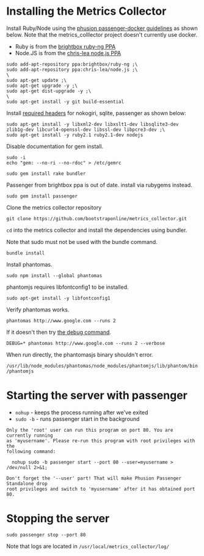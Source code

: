 # Installing the Metrics Collector

Install Ruby/Node using the [phusion passenger-docker guidelines](https://github.com/phusion/passenger-docker) as shown below. Note that the metrics_colllector project doesn't currently use docker.

- Ruby is from the    [brightbox ruby-ng PPA](https://launchpad.net/~brightbox/+archive/ubuntu/ruby-ng)
- Node.JS is from the [chris-lea node.js PPA](https://launchpad.net/~chris-lea/+archive/ubuntu/node.js/)

```
sudo add-apt-repository ppa:brightbox/ruby-ng ;\
sudo add-apt-repository ppa:chris-lea/node.js ;\
\
sudo apt-get update ;\
sudo apt-get upgrade -y ;\
sudo apt-get dist-upgrade -y ;\
\
sudo apt-get install -y git build-essential
```

Install [required headers](https://github.com/phusion/passenger-docker/blob/a85d29719ce0439305c03e51918b633ca182aca9/image/devheaders.sh) for nokogiri, sqlite, passenger as shown below:

```
sudo apt-get install -y libxml2-dev libxslt1-dev libsqlite3-dev zlib1g-dev libcurl4-openssl-dev libssl-dev libpcre3-dev ;\
sudo apt-get install -y ruby2.1 ruby2.1-dev nodejs
```

Disable documentation for gem install.

```
sudo -i
echo "gem: --no-ri --no-rdoc" > /etc/gemrc

sudo gem install rake bundler
```

Passenger from brightbox ppa is out of date. install via rubygems instead.

`sudo gem install passenger`

Clone the metrics collector repository

`git clone https://github.com/bootstraponline/metrics_collector.git`

`cd` into the metrics collector and install the dependencies using bundler.

Note that sudo must not be used with the bundle command.

`bundle install`

Install phantomas.

`sudo npm install --global phantomas`

phantomjs requires libfontconfig1 to be installed.

`sudo apt-get install -y libfontconfig1`

Verify phantomas works.

`phantomas http://www.google.com --runs 2`

If it doesn't then try [the debug command](https://github.com/macbre/phantomas/issues/403).

`DEBUG=* phantomas http://www.google.com --runs 2 --verbose`

When run directly, the phantomasjs binary shouldn't error.

`/usr/lib/node_modules/phantomas/node_modules/phantomjs/lib/phantom/bin/phantomjs`

# Starting the server with passenger

- `nohup` - keeps the process running after we've exited
- `sudo -b` - runs passenger start in the background

```
Only the 'root' user can run this program on port 80. You are currently running
as 'myusername'. Please re-run this program with root privileges with the
following command:

  nohup sudo -b passenger start --port 80 --user=myusername > /dev/null 2>&1;

Don't forget the '--user' part! That will make Phusion Passenger Standalone drop
root privileges and switch to 'myusername' after it has obtained port 80.
```

# Stopping the server

`sudo passenger stop --port 80`

Note that logs are located in `/usr/local/metrics_collector/log/`
